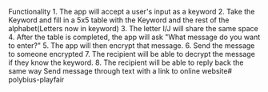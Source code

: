 Functionality
	1. The app will accept a user's input as a keyword
	2. Take the Keyword and fill in a 5x5 table with the Keyword and the rest of the alphabet(Letters now in keyword)
	3. The letter I/J will share the same space
	4. After the table is completed, the app will ask "What message do you want to enter?"
	5. The app will then encrypt that message.
	6. Send the message to someone encrypted
	7. The recipient will be able to decrypt the message if they know the keyword.
	8. The recipient will be able to reply back the same way
Send message through text with a link to online website#   p o l y b i u s - p l a y f a i r  
 